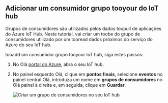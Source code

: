 ## <a name="add-a-consumer-group-tooyour-iot-hub"></a>Adicionar um consumidor grupo tooyour do IoT hub

Grupos de consumidores são utilizados pelos dados toopull de aplicações do Azure IoT Hub. Neste tutorial, vai criar um toobe do grupo de consumidores utilizado por um tooread dados próximos do serviço do Azure do seu IoT hub.

tooadd um consumidor grupo tooyour IoT hub, siga estes passos:

1. No Olá [portal do Azure](https://ms.portal.azure.com/), abra o seu IoT hub.
2. No painel esquerdo Olá, clique em **pontos finais**, selecione **eventos** no painel central Olá, introduza um nome em **grupos de consumidores** no Olá painel à direita e, em seguida, clique em  **Guardar**.

   ![Criar um grupo de consumidores no seu IoT hub](../articles/iot-hub/media/iot-hub-create-consumer-group/1_iot-hub-create-consumer-group-azure.png)